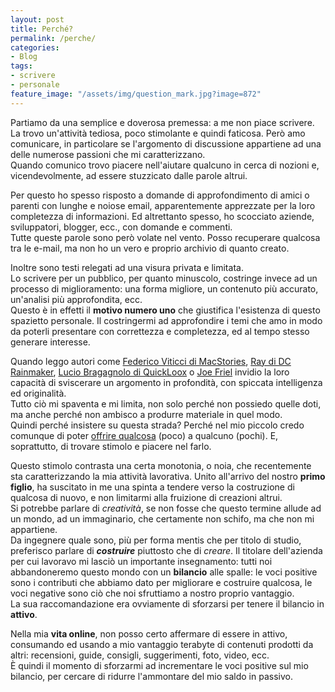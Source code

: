 ```yaml
---
layout: post
title: Perché?
permalink: /perche/
categories:
- Blog
tags:
- scrivere
- personale
feature_image: "/assets/img/question_mark.jpg?image=872"
---
```


Partiamo da una semplice e doverosa premessa: a me non piace scrivere. La trovo un'attività tediosa, poco stimolante e quindi faticosa.
Però amo comunicare, in particolare se l'argomento di discussione appartiene ad una delle numerose passioni che mi caratterizzano.  
Quando comunico trovo piacere nell'aiutare qualcuno in cerca di nozioni e, vicendevolmente, ad essere stuzzicato dalle parole altrui.

Per questo ho spesso risposto a domande di approfondimento di amici o parenti con lunghe e noiose email, apparentemente apprezzate per la loro completezza di informazioni. Ed altrettanto spesso, ho scocciato aziende, sviluppatori, blogger, ecc., con domande e commenti.  
Tutte queste parole sono però volate nel vento. Posso recuperare qualcosa tra le e-mail, ma non ho un vero e proprio archivio di quanto creato.

Inoltre sono testi relegati ad una visura privata e limitata.  
Lo scrivere per un pubblico, per quanto minuscolo, costringe invece ad un processo di miglioramento: una forma migliore, un contenuto più accurato, un'analisi più approfondita, ecc.  
Questo è in effetti il **motivo numero uno** che giustifica l'esistenza di questo spazietto personale. Il costringermi ad approfondire i temi che amo in modo da poterli presentare con correttezza e completezza, ed al tempo stesso generare interesse.

Quando leggo autori come [Federico Viticci di MacStories](https://www.macstories.net/), [Ray di DC Rainmaker](https://www.dcrainmaker.com/), [Lucio Bragagnolo di QuickLoox](http://macintelligence.org/) o [Joe Friel](https://www.joefrielsblog.com/) invidio la loro capacità di sviscerare un argomento in profondità, con spiccata intelligenza ed originalità.  
Tutto ciò mi spaventa e mi limita, non solo perché non possiedo quelle doti, ma anche perché non ambisco a produrre materiale in quel modo.  
Quindi perché insistere su questa strada? Perché nel mio piccolo credo comunque di poter [offrire qualcosa](/blog/2019/01/24/blog-cosa/) (poco) a qualcuno (pochi). E, soprattutto, di trovare stimolo e piacere nel farlo.

Questo stimolo contrasta una certa monotonia, o noia, che recentemente sta caratterizzando la mia attività lavorativa. Unito all'arrivo del nostro **primo figlio**, ha suscitato in me una spinta a tendere verso la costruzione di qualcosa di nuovo, e non limitarmi alla fruizione di creazioni altrui.  
Si potrebbe parlare di *creatività*, se non fosse che questo termine allude ad un mondo, ad un immaginario, che certamente non schifo, ma che non mi appartiene.  
Da ingegnere quale sono, più per forma mentis che per titolo di studio, preferisco parlare di **_costruire_** piuttosto che di *creare*.
Il titolare dell'azienda per cui lavoravo mi lasciò un importante insegnamento: tutti noi abbandoneremo questo mondo con un **bilancio** alle spalle: le voci positive sono i contributi che abbiamo dato per migliorare e costruire qualcosa, le voci negative sono ciò che noi sfruttiamo a nostro proprio vantaggio.  
La sua raccomandazione era ovviamente di sforzarsi per tenere il bilancio in **attivo**.

Nella mia **vita online**, non posso certo affermare di essere in attivo, consumando ed usando a mio vantaggio terabyte di contenuti prodotti da altri: recensioni, guide, consigli, suggerimenti, foto, video, ecc.  
È quindi il momento di sforzarmi ad incrementare le voci positive sul mio bilancio, per cercare di ridurre l'ammontare del mio saldo in passivo.

